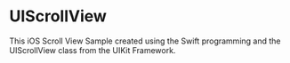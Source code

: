 # UIScrollView
This iOS Scroll View Sample created using the Swift programming and the UIScrollView class from the UIKit Framework.
